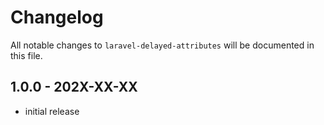 # Changelog

All notable changes to `laravel-delayed-attributes` will be documented in this file.

## 1.0.0 - 202X-XX-XX

- initial release
